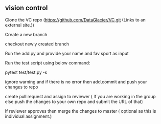 
## vision control

Clone the VC repo (https://github.com/DataGlacier/VC.git (Links to an external site.))

Create a new branch

checkout newly created branch

Run the add.py and provide your name and fav sport as input

Run the test script using below command:    

pytest test/test.py -s

ignore warning and if there is no error then add,commit and push your changes to repo

create pull request and assign to reviewer ( If you are working in the group else push the changes to your own repo and submit the URL of that)

If reviewer approves then merge the changes to master ( optional as this is individual assignment.)
